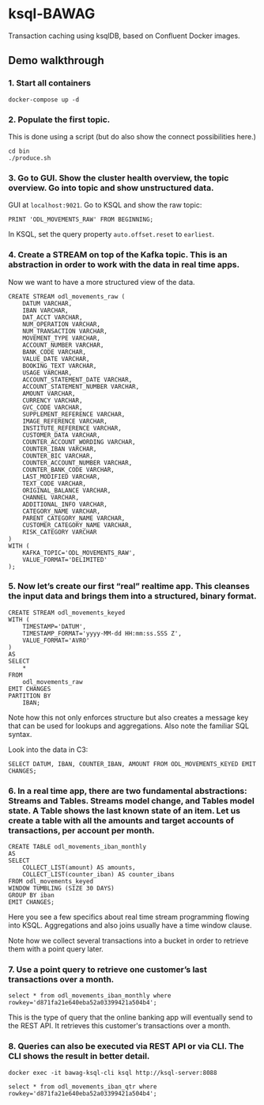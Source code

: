 # ksql-BAWAG

Transaction caching using ksqlDB, based on Confluent Docker images.

## Demo walkthrough

### 1. Start all containers

    docker-compose up -d

### 2. Populate the first topic. 

This is done using a script (but do also show the connect possibilities here.)

    cd bin
    ./produce.sh

### 3. Go to GUI. Show the cluster health overview, the topic overview. Go into topic and show unstructured data.

GUI at `localhost:9021`. Go to KSQL and show the raw topic:

    PRINT 'ODL_MOVEMENTS_RAW' FROM BEGINNING;
    
In KSQL, set the query property `auto.offset.reset` to `earliest`.

### 4. Create a STREAM on top of the Kafka topic. This is an abstraction in order to work with the data in real time apps.

Now we want to have a more structured view of the data.

    CREATE STREAM odl_movements_raw (
        DATUM VARCHAR,
        IBAN VARCHAR,
        DAT_ACCT VARCHAR,
        NUM_OPERATION VARCHAR,
        NUM_TRANSACTION VARCHAR,
        MOVEMENT_TYPE VARCHAR,
        ACCOUNT_NUMBER VARCHAR,
        BANK_CODE VARCHAR,
        VALUE_DATE VARCHAR,
        BOOKING_TEXT VARCHAR,
        USAGE VARCHAR,
        ACCOUNT_STATEMENT_DATE VARCHAR,
        ACCOUNT_STATEMENT_NUMBER VARCHAR,
        AMOUNT VARCHAR,
        CURRENCY VARCHAR,
        GVC_CODE VARCHAR,
        SUPPLEMENT_REFERENCE VARCHAR,
        IMAGE_REFERENCE VARCHAR,
        INSTITUTE_REFERENCE VARCHAR,
        CUSTOMER_DATA VARCHAR,
        COUNTER_ACCOUNT_WORDING VARCHAR,
        COUNTER_IBAN VARCHAR,
        COUNTER_BIC VARCHAR,
        COUNTER_ACCOUNT_NUMBER VARCHAR,
        COUNTER_BANK_CODE VARCHAR,
        LAST_MODIFIED VARCHAR,
        TEXT_CODE VARCHAR,
        ORIGINAL_BALANCE VARCHAR,
        CHANNEL VARCHAR,
        ADDITIONAL_INFO VARCHAR,
        CATEGORY_NAME VARCHAR,
        PARENT_CATEGORY_NAME VARCHAR,
        CUSTOMER_CATEGORY_NAME VARCHAR,
        RISK_CATEGORY VARCHAR
    )
    WITH (
        KAFKA_TOPIC='ODL_MOVEMENTS_RAW',
        VALUE_FORMAT='DELIMITED'
    );


### 5. Now let’s create our first “real” realtime app. This cleanses the input data and brings them into a structured, binary format.

    CREATE STREAM odl_movements_keyed
    WITH (
        TIMESTAMP='DATUM',
        TIMESTAMP_FORMAT='yyyy-MM-dd HH:mm:ss.SSS Z',
        VALUE_FORMAT='AVRO'
    ) 
    AS 
    SELECT
        *
    FROM
        odl_movements_raw
    EMIT CHANGES
    PARTITION BY
        IBAN;


Note how this not only enforces structure but also creates a message key that can be used for lookups and aggregations. Also note the familiar SQL syntax.

Look into the data in C3:

    SELECT DATUM, IBAN, COUNTER_IBAN, AMOUNT FROM ODL_MOVEMENTS_KEYED EMIT CHANGES;

### 6. In a real time app, there are two fundamental abstractions: Streams and Tables. Streams model change, and Tables model state. A Table shows the last known state of an item. Let us create a table with all the amounts and target accounts of transactions, per account per month.

    CREATE TABLE odl_movements_iban_monthly
    AS
    SELECT
        COLLECT_LIST(amount) AS amounts,
        COLLECT_LIST(counter_iban) AS counter_ibans
    FROM odl_movements_keyed
    WINDOW TUMBLING (SIZE 30 DAYS)
    GROUP BY iban
    EMIT CHANGES;

Here you see a few specifics about real time stream programming flowing into KSQL. Aggregations and also joins usually have a time window clause.

Note how we collect several transactions into a bucket in order to retrieve them with a point query later.

### 7. Use a point query to retrieve one customer’s last transactions over a month.

    select * from odl_movements_iban_monthly where rowkey='d871fa21e640eba52a03399421a504b4';
    
This is the type of query that the online banking app will eventually send to the REST API. It retrieves this customer's transactions over a month.

### 8. Queries can also be executed via REST API or via CLI. The CLI shows the result in better detail.

    docker exec -it bawag-ksql-cli ksql http://ksql-server:8088

    select * from odl_movements_iban_qtr where rowkey='d871fa21e640eba52a03399421a504b4';

